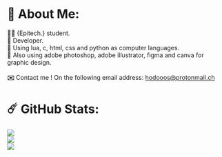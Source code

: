 # **🌴** About Me:
**🧑‍🎓** {Epitech.} student.<br>**🌴** Developer.<br>🌙 Using lua, c, html, css and python as computer languages.<br>🎨 Also using adobe photoshop, adobe illustrator, figma and canva for graphic design.<br><br>**✉️** Contact me ! On the following email address: hodooos@protonmail.ch

# **☄️** GitHub Stats:
![](https://github-readme-stats.vercel.app/api?username=hodooos&theme=dark&hide_border=true&include_all_commits=true&count_private=false)<br/>
![](https://github-readme-streak-stats.herokuapp.com/?user=hodooos&theme=dark&hide_border=true)<br/>
![](https://github-readme-stats.vercel.app/api/top-langs/?username=hodooos&theme=dark&hide_border=true&include_all_commits=true&count_private=false&layout=compact)
